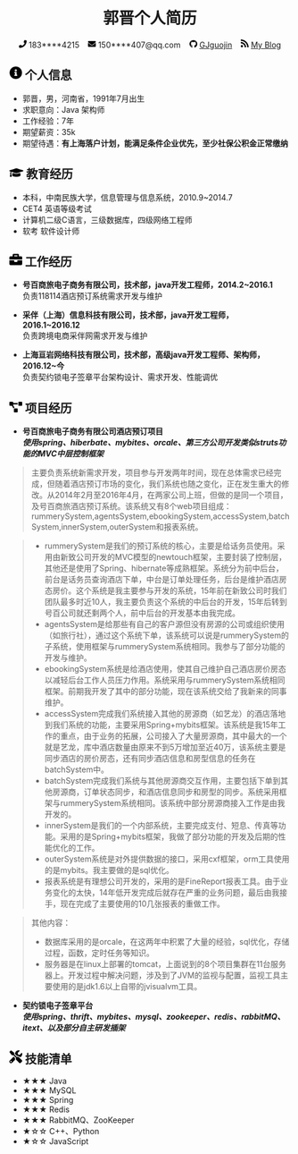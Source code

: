  <center>
     <h1>郭晋个人简历</h1>
     <div style="font-size: 14px;">
         <span>
             <img src="resume_img/phone-solid.svg" width="14px">
             183****4215
         </span>
         <span>&nbsp;&nbsp;</span>
         <span>
             <img src="resume_img/envelope-solid.svg" width="14px">
             150****407@qq.com
         </span>
        <span>&nbsp;&nbsp;</span>
        <span>
             <img src="resume_img/github-brands.svg" width="14px">
             <a href="#">GJguojin</a>
         </span>
          <span>&nbsp;&nbsp;</span>
         <span>
             <img src="resume_img/rss-solid.svg" width="14px">
             <a href="#">My Blog</a>
         </span>
    </div>
 </center>

## <img src="resume_img/info-circle-solid.svg" width="23px">  个人信息

 - 郭晋，男，河南省，1991年7月出生
 - 求职意向：Java 架构师
 - 工作经验：7年
 - 期望薪资：35k
 - 期望待遇：**有上海落户计划，能满足条件企业优先，至少社保公积金正常缴纳**

## <img src="resume_img/graduation-cap-solid.svg" width="25px">  教育经历

- 本科，中南民族大学，信息管理与信息系统，2010.9~2014.7
- CET4 英语等级考试
- 计算机二级C语言，三级数据库，四级网络工程师
- 软考 软件设计师

## <img src="resume_img/briefcase-solid.svg" width="23px">  工作经历

- **号百商旅电子商务有限公司，技术部，java开发工程师，2014.2~2016.1**  
    负责118114酒店预订系统需求开发与维护


- **采伴（上海）信息科技有限公司，技术部，java开发工程师，2016.1~2016.12**  
    负责跨境电商采伴网需求开发与维护


- **上海亘岩网络科技有限公司，技术部，高级java开发工程师、架构师，2016.12~今**  
    负责契约锁电子签章平台架构设计、需求开发、性能调优



## <img src="resume_img/project-diagram-solid.svg" width="23px">  项目经历

- **号百商旅电子商务有限公司酒店预订项目**  
  ***使用spring、hiberbate、mybites、orcale、第三方公司开发类似struts功能的MVC中层控制框架***

> 主要负责系统新需求开发，项目参与开发两年时间，现在总体需求已经完成，但随着酒店预订市场的变化，我们系统也随之变化，正在发生重大的修改。
> ​从2014年2月至2016年4月，在两家公司上班，但做的是同一个项目，及号百商旅酒店预订系统。该系统又有8个web项目组成：rummerySystem,agentsSystem,ebookingSystem,accessSystem,batchSystem,innerSystem,outerSystem和报表系统。

>* rummerySystem是我们的预订系统的核心，主要是给话务员使用。采用由新致公司开发的MVC模型的newtouch框架，主要封装了控制层，其他还是使用了Spring、hibernate等成熟框架。系统分为前中后台，前台是话务员查询酒店下单，中台是订单处理任务，后台是维护酒店房态房价。这个系统是我主要参与开发的系统，15年前在新致公司时我们团队最多时近10人，我主要负责这个系统的中后台的开发，15年后转到号百公司就还剩两个人，前中后台的开发基本由我完成。
>* agentsSystem是给那些有自己的客户源但没有房源的公司或组织使用（如旅行社），通过这个系统下单，该系统可以说是rummerySystem的子系统，使用框架与rummerySystem系统相同。我参与了部分功能的开发与维护。
>* ebookingSystem系统是给酒店使用，使其自己维护自己酒店房价房态以减轻后台工作人员压力作用。系统采用与rummerySystem系统相同框架。前期我开发了其中的部分功能，现在该系统交给了我新来的同事维护。
>* accessSystem完成我们系统接入其他的房源商（如艺龙）的酒店落地到我们系统的功能，主要采用Spring+mybits框架。该系统是我15年工作的重点，由于业务的拓展，公司接入了大量房源商，其中最大的一个就是艺龙，库中酒店数量由原来不到5万增加至近40万，该系统主要是同步酒店的房价房态，还有同步酒店信息和房型信息的任务在batchSystem中。
>* batchSystem完成我们系统与其他房源商交互作用，主要包括下单到其他房源商，订单状态同步，和酒店信息同步和房型的同步。系统采用框架与rummerySystem系统相同。该系统中部分房源商接入工作是由我开发的。
>* innerSystem是我们的一个内部系统，主要完成支付、短息、传真等功能。采用的是Spring+mybits框架，我做了部分功能的开发及后期的性能优化的工作。
>* outerSystem系统是对外提供数据的接口，采用cxf框架，orm工具使用的是mybits。我主要做的是sql优化。
>* 报表系统是有理想公司开发的，采用的是FineReport报表工具。由于业务变化的太快，14年低开发完成后就存在严重的业务问题，最后由我接手，现在完成了主要使用的10几张报表的重做工作。

> 其他内容：
>* 数据库采用的是orcale，在这两年中积累了大量的经验，sql优化，存储过程，函数，定时任务等知识。
>* 服务器是在linux上部署的tomcat，上面说到的8个项目集群在11台服务器上。开发过程中解决问题，涉及到了JVM的监视与配置，监视工具主要使用的是jdk1.6以上自带的jvisualvm工具。


- **契约锁电子签章平台**  
  ***使用spring、thrift、mybites、mysql、zookeeper、redis、rabbitMQ、itext、以及部分自主研发插架***

> 

## <img src="resume_img/tools-solid.svg" width="23px">  技能清单

- ★★★ Java
- ★★★ MySQL
- ★★★ Spring
- ★★★ Redis
- ★★★ RabbitMQ、ZooKeeper
- ★☆☆ C++、Python
- ★☆☆ JavaScript